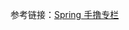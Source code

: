 参考链接：[Spring 手撸专栏](https://mp.weixin.qq.com/mp/appmsgalbum?__biz=MzIxMDAwMDAxMw==&action=getalbum&album_id=1871634116341743621&scene=173&from_msgid=2650730810&from_itemidx=1&count=3&nolastread=1#wechat_redirect)
